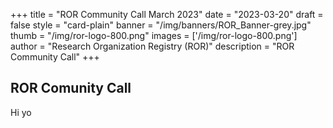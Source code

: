 +++
title = "ROR Community Call March 2023" 
date = "2023-03-20" 
draft = false 
style = "card-plain" 
banner = "/img/banners/ROR_Banner-grey.jpg" 
thumb = "/img/ror-logo-800.png" 
images = ['/img/ror-logo-800.png']
author = "Research Organization Registry (ROR)" 
description = "ROR Community Call"
+++

## ROR Comunity Call

Hi yo





